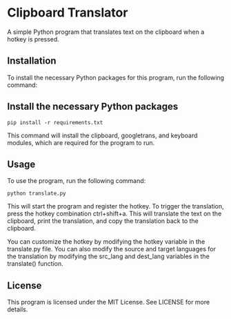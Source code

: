 # Clipboard Translator
A simple Python program that translates text on the clipboard when a hotkey is pressed.

## Installation
To install the necessary Python packages for this program, run the following command:

## Install the necessary Python packages
    pip install -r requirements.txt
This command will install the clipboard, googletrans, and keyboard modules, which are required for the program to run.

## Usage
To use the program, run the following command:

    python translate.py
This will start the program and register the hotkey. To trigger the translation, press the hotkey combination ctrl+shift+a. This will translate the text on the clipboard, print the translation, and copy the translation back to the clipboard.

You can customize the hotkey by modifying the hotkey variable in the translate.py file. You can also modify the source and target languages for the translation by modifying the src_lang and dest_lang variables in the translate() function.

## License
This program is licensed under the MIT License. See LICENSE for more details.